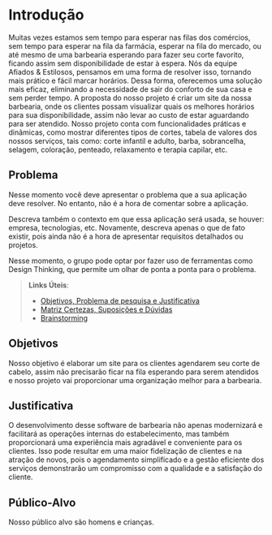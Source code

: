 # Introdução

Muitas vezes estamos sem tempo para esperar nas filas dos comércios, sem tempo para esperar na fila da farmácia, esperar na fila do mercado, ou até mesmo de uma barbearia esperando para fazer seu corte favorito, ficando assim sem disponibilidade de estar à espera. Nós da equipe Afiados & Estilosos, pensamos em uma forma de resolver isso, tornando mais prático e fácil marcar horários. Dessa forma, oferecemos uma solução mais eficaz, eliminando a necessidade de sair do conforto de sua casa e sem perder tempo. A proposta do nosso projeto é criar um site da nossa barbearia, onde os clientes possam visualizar quais os melhores horários para sua disponibilidade, assim não levar ao custo de estar aguardando para ser atendido. Nosso projeto conta com funcionalidades práticas e dinâmicas, como mostrar diferentes tipos de cortes, tabela de valores dos nossos serviços, tais como: corte infantil e adulto, barba, sobrancelha, selagem, coloração, penteado, relaxamento e terapia capilar, etc. 

## Problema
Nesse momento você deve apresentar o problema que a sua aplicação deve  resolver. No entanto, não é a hora de comentar sobre a aplicação.

Descreva também o contexto em que essa aplicação será usada, se  houver: empresa, tecnologias, etc. Novamente, descreva apenas o que de  fato existir, pois ainda não é a hora de apresentar requisitos  detalhados ou projetos.

Nesse momento, o grupo pode optar por fazer uso  de ferramentas como Design Thinking, que permite um olhar de ponta a ponta para o problema.

> **Links Úteis**:
> - [Objetivos, Problema de pesquisa e Justificativa](https://medium.com/@versioparole/objetivos-problema-de-pesquisa-e-justificativa-c98c8233b9c3)
> - [Matriz Certezas, Suposições e Dúvidas](https://medium.com/educa%C3%A7%C3%A3o-fora-da-caixa/matriz-certezas-suposi%C3%A7%C3%B5es-e-d%C3%BAvidas-fa2263633655)
> - [Brainstorming](https://www.euax.com.br/2018/09/brainstorming/)

## Objetivos

Nosso objetivo é elaborar um site para os clientes agendarem seu corte de cabelo, assim não
precisarão ficar na fila esperando para serem atendidos e nosso projeto vai proporcionar uma
organização melhor para a barbearia.

## Justificativa

O desenvolvimento desse software de barbearia não apenas modernizará e facilitará as operações internas do estabelecimento, mas também proporcionará uma experiência mais agradável e conveniente para os clientes. Isso pode resultar em uma maior fidelização de clientes e na atração de novos, pois o agendamento simplificado e a gestão eficiente dos serviços demonstrarão um compromisso com a qualidade e a satisfação do cliente.

## Público-Alvo

Nosso público alvo são homens e crianças.


